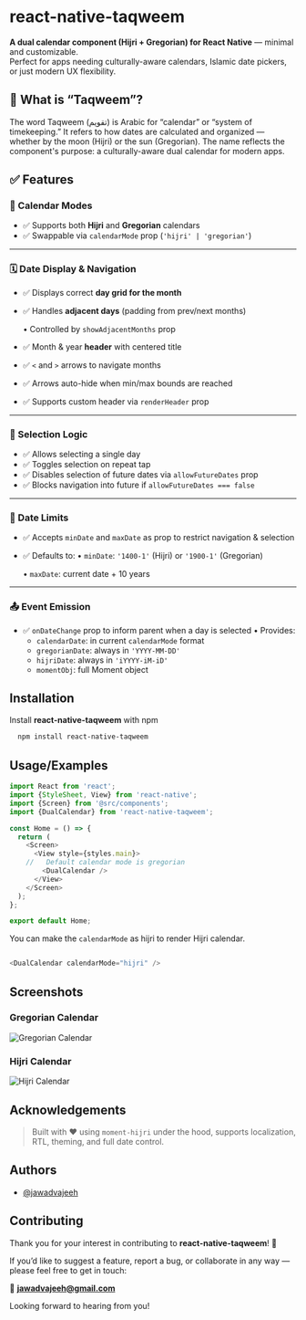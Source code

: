 # react-native-taqweem

**A dual calendar component (Hijri + Gregorian) for React Native** — minimal and customizable.  
Perfect for apps needing culturally-aware calendars, Islamic date pickers, or just modern UX flexibility.

## 🕌 What is “Taqweem”?
The word Taqweem (تقويم) is Arabic for “calendar” or “system of timekeeping.”
It refers to how dates are calculated and organized — whether by the moon (Hijri) or the sun (Gregorian).
The name reflects the component's purpose: a culturally-aware dual calendar for modern apps.

## ✅ **Features**

### 📆 Calendar Modes

- ✅ Supports both **Hijri** and **Gregorian** calendars
- ✅ Swappable via `calendarMode` prop (`'hijri' | 'gregorian'`)

---

### 🗓 Date Display & Navigation

- ✅ Displays correct **day grid for the month**
- ✅ Handles **adjacent days** (padding from prev/next months)
    
    • Controlled by `showAdjacentMonths` prop
    
- ✅ Month & year **header** with centered title
- ✅ `<` and `>` arrows to navigate months
- ✅ Arrows auto-hide when min/max bounds are reached
- ✅ Supports custom header via `renderHeader` prop

---

### 📍 Selection Logic

- ✅ Allows selecting a single day
- ✅ Toggles selection on repeat tap
- ✅ Disables selection of future dates via `allowFutureDates` prop
- ✅ Blocks navigation into future if `allowFutureDates === false`

---

### 🔢 Date Limits

- ✅ Accepts `minDate` and `maxDate` as prop to restrict navigation & selection
- ✅ Defaults to:
• `minDate`: `'1400-1'` (Hijri) or `'1900-1'` (Gregorian)
    
    • `maxDate`: current date + 10 years
    

---

### 📤 Event Emission

- ✅ `onDateChange` prop to inform parent when a day is selected
• Provides:
    - `calendarDate`: in current `calendarMode` format
    - `gregorianDate`: always in `'YYYY-MM-DD'`
    - `hijriDate`: always in `'iYYYY-iM-iD'`
    - `momentObj`: full Moment object


## Installation

Install **react-native-taqweem** with npm

```bash
  npm install react-native-taqweem
```
    
## Usage/Examples

```typescript
import React from 'react';
import {StyleSheet, View} from 'react-native';
import {Screen} from '@src/components';
import {DualCalendar} from 'react-native-taqweem';

const Home = () => {
  return (
    <Screen>
      <View style={styles.main}>
    //   Default calendar mode is gregorian
        <DualCalendar />
      </View>
    </Screen>
  );
};

export default Home;
```

You can make the `calendarMode` as hijri to render Hijri calendar. 

```typescript

<DualCalendar calendarMode="hijri" />


```


## Screenshots

### Gregorian Calendar

![Gregorian Calendar](./assets/calendar_mode_gregorian.png)

### Hijri Calendar

![Hijri Calendar](./assets/calendar_mode_hijri.png)


## Acknowledgements

> Built with ❤️ using `moment-hijri` under the hood, supports localization, RTL, theming, and full date control.


## Authors

- [@jawadvajeeh](https://www.github.com/jawadvajeeh)


## Contributing


Thank you for your interest in contributing to **react-native-taqweem**! 🙌

If you’d like to suggest a feature, report a bug, or collaborate in any way —  
please feel free to get in touch:

📩 **jawadvajeeh@gmail.com**

Looking forward to hearing from you!


